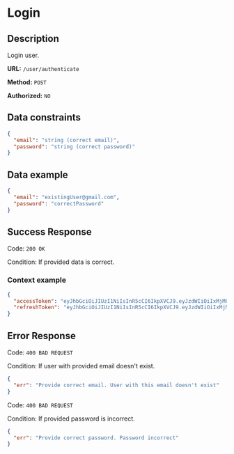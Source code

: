 # Login

## Description

Login user.

<b>URL:</b> `/user/authenticate`

<b>Method:</b> `POST`

<b>Authorized:</b> `NO`

## Data constraints

```json
{
  "email": "string (correct email)",
  "password": "string (correct password)"
}
```

## Data example

```json
{
  "email": "existingUser@gmail.com",
  "password": "correctPassword"
}
```

## Success Response

Code: `200 OK`

Condition: If provided data is correct.

### Context example

```json
{
  "accessToken": "eyJhbGciOiJIUzI1NiIsInR5cCI6IkpXVCJ9.eyJzdWIiOiIxMjM0NTY3ODkwIiwibmFtZSI6IkpvaG4gRG9lIiwiaWF0IjoxNTE2MjM5MDIyfQ.SflKxwRJSMeKKF2QT4fwpMeJf36POk6yJV_adQssw5c",
  "refreshToken": "eyJhbGciOiJIUzI1NiIsInR5cCI6IkpXVCJ9.eyJzdWIiOiIxMjM0NTY3ODkwIiwibmFtZSI6Ikpvc2huIERvZSIsImlhdCI6MTUxNjIzOTAyMn0.IhESQPFsfwf-RK89fLWKGrdzoQ0eK_gikDgU-RbSgkc"
}
```

## Error Response

Code: `400 BAD REQUEST`

Condition: If user with provided email doesn't exist.

```json
{
  "err": "Provide correct email. User with this email doesn't exist"
}
```

Code: `400 BAD REQUEST`

Condition: If provided password is incorrect.

```json
{
  "err": "Provide correct password. Password incorrect"
}
```
